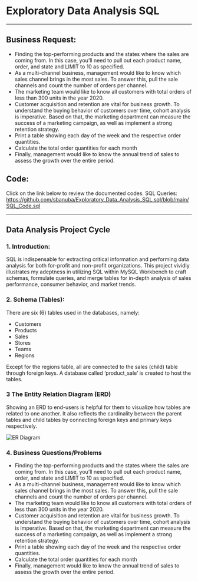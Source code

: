# Exploratory Data Analysis SQL
----
## Business Request:
- Finding the top-performing products and the states where the sales are coming from. In this case, you’ll need to pull out each product name, order, and state and LIMIT to 10 as specified.
- As a multi-channel business, management would like to know which sales channel brings in the most sales. To answer this, pull the sale channels and count the number of orders per channel.
- The marketing team would like to know all customers with total orders of less than 300 units in the year 2020.
- Customer acquisition and retention are vital for business growth. To understand the buying behavior of customers over time, cohort analysis is imperative. Based on that, the marketing department can measure the success of a marketing campaign, as well as implement a strong retention strategy.
- Print a table showing each day of the week and the respective order quantities.
- Calculate the total order quantities for each month
- Finally, management would like to know the annual trend of sales to assess the growth over the entire period.

## Code:
Click on the link below to review the documented codes. 
  SQL Queries: https://github.com/sbanuba/Exploratory_Data_Analysis_SQL.sql/blob/main/SQL_Code.sql
  
---
## Data Analysis Project Cycle 

### 1. Introduction:
SQL is indispensable for extracting critical information and performing data analysis for both for-profit and non-profit organizations. This project vividly illustrates my adeptness in utilizing SQL within MySQL Workbench to craft schemas, formulate queries, and merge tables for in-depth analysis of sales performance, consumer behavior, and market trends.

### 2. Schema (Tables):
There are six (6) tables used in the databases, namely:
- Customers
- Products
- Sales
- Stores
- Teams
- Regions

Except for the regions table, all are connected to the sales (child) table through foreign keys. A database called ‘product_sale’ is created to host the tables.


### 3 The Entity Relation Diagram (ERD)

Showing an ERD to end-users is helpful for them to visualize how tables are related to one another. It also reflects the cardinality between the parent tables and child tables by connecting foreign keys and primary keys respectively.

![ER Diagram](https://miro.medium.com/v2/resize:fit:4800/format:webp/1*vzHgfRZgidN1_lQLlCFZmg.jpeg)


### 4. Business Questions/Problems

- Finding the top-performing products and the states where the sales are coming from. In this case, you’ll need to pull out each product name, order, and state and LIMIT to 10 as specified.
- As a multi-channel business, management would like to know which sales channel brings in the most sales. To answer this, pull the sale channels and count the number of orders per channel.
- The marketing team would like to know all customers with total orders of less than 300 units in the year 2020.
- Customer acquisition and retention are vital for business growth. To understand the buying behavior of customers over time, cohort analysis is imperative. Based on that, the marketing department can measure the success of a marketing campaign, as well as implement a strong retention strategy.
- Print a table showing each day of the week and the respective order quantities.
- Calculate the total order quantities for each month
- Finally, management would like to know the annual trend of sales to assess the growth over the entire period.
